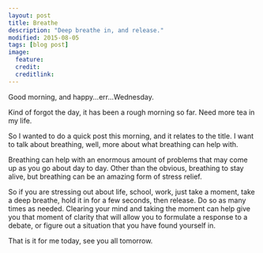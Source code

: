```yaml
---
layout: post
title: Breathe
description: "Deep breathe in, and release."
modified: 2015-08-05
tags: [blog post]
image:
  feature:
  credit:
  creditlink:
---
```


Good morning, and happy...err...Wednesday.

Kind of forgot the day, it has been a rough morning so far. Need more tea in my life.

So I wanted to do a quick post this morning, and it relates to the title. I want to talk about breathing, well, more about what breathing can help with. 

Breathing can help with an enormous amount of problems that may come up as you go about day to day. Other than the obvious, breathing to stay alive, but breathing can be an amazing form of stress relief.

So if you are stressing out about life, school, work, just take a moment, take a deep breathe, hold it in for a few seconds, then release. Do so as many times as needed. Clearing your mind and taking the moment can help give you that moment of clarity that will allow you to formulate a response to a debate, or figure out a situation that you have found yourself in.

That is it for me today, see you all tomorrow.
